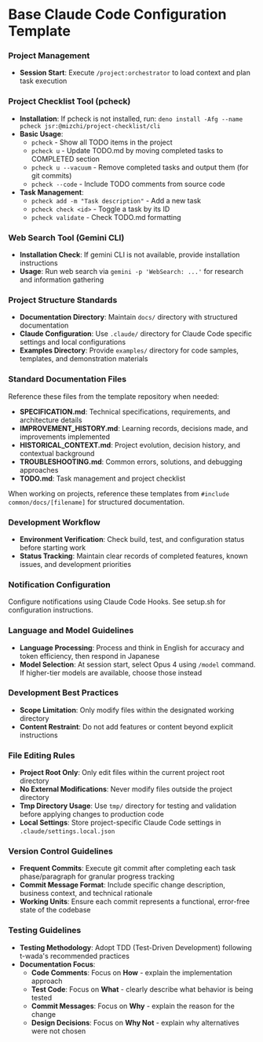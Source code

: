 # Base Claude Code Configuration Template

### Project Management

- **Session Start**: Execute `/project:orchestrator` to load context and plan task execution

### Project Checklist Tool (pcheck)

- **Installation**: If pcheck is not installed, run:
  `deno install -Afg --name pcheck jsr:@mizchi/project-checklist/cli`
- **Basic Usage**:
  - `pcheck` - Show all TODO items in the project
  - `pcheck u` - Update TODO.md by moving completed tasks to COMPLETED section
  - `pcheck u --vacuum` - Remove completed tasks and output them (for git commits)
  - `pcheck --code` - Include TODO comments from source code
- **Task Management**:
  - `pcheck add -m "Task description"` - Add a new task
  - `pcheck check <id>` - Toggle a task by its ID
  - `pcheck validate` - Check TODO.md formatting

### Web Search Tool (Gemini CLI)

- **Installation Check**: If gemini CLI is not available, provide installation instructions
- **Usage**: Run web search via `gemini -p 'WebSearch: ...'` for research and information gathering

### Project Structure Standards

- **Documentation Directory**: Maintain `docs/` directory with structured documentation
- **Claude Configuration**: Use `.claude/` directory for Claude Code specific settings and local configurations
- **Examples Directory**: Provide `examples/` directory for code samples, templates, and demonstration materials

### Standard Documentation Files

Reference these files from the template repository when needed:

- **SPECIFICATION.md**: Technical specifications, requirements, and architecture details
- **IMPROVEMENT_HISTORY.md**: Learning records, decisions made, and improvements implemented
- **HISTORICAL_CONTEXT.md**: Project evolution, decision history, and contextual background
- **TROUBLESHOOTING.md**: Common errors, solutions, and debugging approaches
- **TODO.md**: Task management and project checklist

When working on projects, reference these templates from `#include common/docs/[filename]` for structured documentation.

### Development Workflow

- **Environment Verification**: Check build, test, and configuration status before starting work
- **Status Tracking**: Maintain clear records of completed features, known issues, and development priorities

### Notification Configuration

Configure notifications using Claude Code Hooks. See setup.sh for configuration instructions.

### Language and Model Guidelines

- **Language Processing**: Process and think in English for accuracy and token efficiency, then respond in Japanese
- **Model Selection**: At session start, select Opus 4 using `/model` command. If higher-tier models are available, choose those instead

### Development Best Practices

- **Scope Limitation**: Only modify files within the designated working directory
- **Content Restraint**: Do not add features or content beyond explicit instructions

### File Editing Rules

- **Project Root Only**: Only edit files within the current project root directory
- **No External Modifications**: Never modify files outside the project directory
- **Tmp Directory Usage**: Use `tmp/` directory for testing and validation before applying changes to production code
- **Local Settings**: Store project-specific Claude Code settings in `.claude/settings.local.json`

### Version Control Guidelines

- **Frequent Commits**: Execute git commit after completing each task phase/paragraph for granular progress tracking
- **Commit Message Format**: Include specific change description, business context, and technical rationale
- **Working Units**: Ensure each commit represents a functional, error-free state of the codebase

### Testing Guidelines

- **Testing Methodology**: Adopt TDD (Test-Driven Development) following t-wada's recommended practices
- **Documentation Focus**:
  - **Code Comments**: Focus on **How** - explain the implementation approach
  - **Test Code**: Focus on **What** - clearly describe what behavior is being tested
  - **Commit Messages**: Focus on **Why** - explain the reason for the change
  - **Design Decisions**: Focus on **Why Not** - explain why alternatives were not chosen